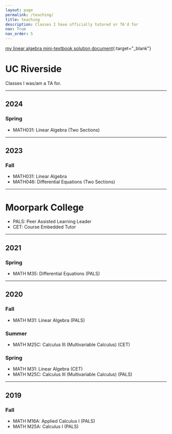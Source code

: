 ```yaml
---
layout: page
permalink: /teaching/
title: teaching
description: Classes I have officially tutored or TA'd for
nav: True
nav_order: 5
---
```


[my linear algebra mini-textbook solution document](/assets/pdf/ALLSOLUTIONS-FINAL%20v5.pdf){:target="_blank"}

# UC Riverside

Classes I was/am a TA for.

---

## 2024

### Spring
- MATH031: Linear Algebra (Two Sections)

---

## 2023

### Fall
- MATH031: Linear Algebra
- MATH046: Differential Equations (Two Sections)

---

# Moorpark College
- PALS: Peer Assisted Learning Leader
- CET: Course Embedded Tutor

---

## 2021

### Spring
- MATH M35: Differential Equations (PALS)

---

## 2020

### Fall
- MATH M31: Linear Algebra (PALS)

### Summer
- MATH M25C: Calculus III (Multivariable Calculus) (CET)

### Spring
- MATH M31: Linear Algebra (CET)
- MATH M25C: Calculus III (Multivariable Calculus) (PALS)

---

## 2019

### Fall
- MATH M16A: Applied Calculus I (PALS)
- MATH M25A: Calculus I (PALS)